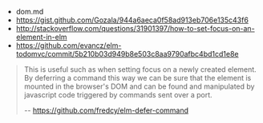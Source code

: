 - dom.md
- https://gist.github.com/Gozala/944a6aeca0f58ad913eb706e135c43f6
- http://stackoverflow.com/questions/31901397/how-to-set-focus-on-an-element-in-elm
- https://github.com/evancz/elm-todomvc/commit/5b210b03d949b8e503c8aa9790afbc4bd1cd1e8e

>This is useful such as when setting focus on a newly created element. By deferring a command this way we can be sure that the element is mounted in the browser's DOM and can be found and manipulated by javascript code triggered by commands sent over a port.
>
>-- https://github.com/fredcy/elm-defer-command
